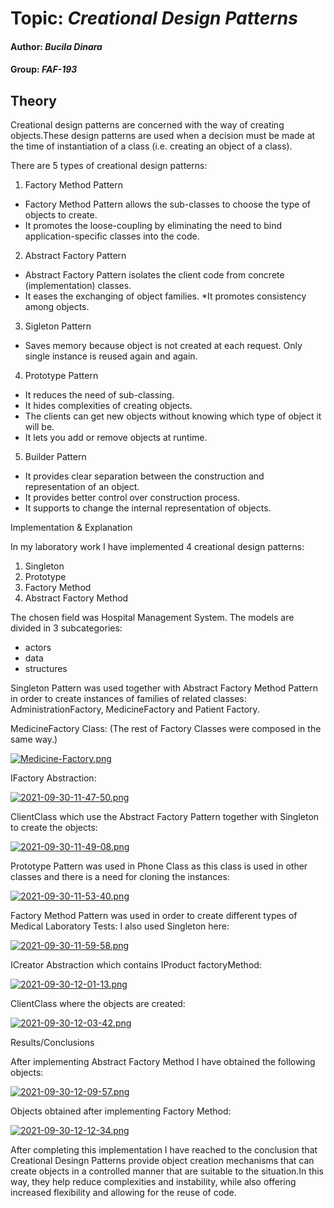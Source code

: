 # Topic: *Creational Design Patterns*
#### Author: *Bucila Dinara*
#### Group: *FAF-193*
## Theory
Creational design patterns are concerned with the way of creating objects.These design patterns are used when a decision must be made at the time of instantiation of a class (i.e. creating an object of a class).

There are 5 types of creational design patterns:

1. Factory Method Pattern

* Factory Method Pattern allows the sub-classes to choose the type of objects to create.
* It promotes the loose-coupling by eliminating the need to bind application-specific classes into the code.


2. Abstract Factory Pattern

* Abstract Factory Pattern isolates the client code from concrete (implementation) classes.
* It eases the exchanging of object families.
*It promotes consistency among objects.

3. Sigleton Pattern

* Saves memory because object is not created at each request. Only single instance is reused again and again.


4. Prototype Pattern

* It reduces the need of sub-classing.
* It hides complexities of creating objects.
* The clients can get new objects without knowing which type of object it will be.
* It lets you add or remove objects at runtime.


5. Builder Pattern

* It provides clear separation between the construction and representation of an object.
* It provides better control over construction process.
* It supports to change the internal representation of objects.

Implementation & Explanation

In my laboratory work I have implemented 4 creational design patterns:

1. Singleton
2. Prototype
3. Factory Method
4. Abstract Factory Method

The chosen field was Hospital Management System. The models are divided in 3 subcategories:

* actors
* data
* structures


Singleton Pattern was used together with Abstract Factory Method Pattern in order to create instances of families of related classes:
AdministrationFactory, MedicineFactory and Patient Factory.

MedicineFactory Class: (The rest of Factory Classes were composed in the same way.)

[![Medicine-Factory.png](https://i.postimg.cc/DwFw77Rz/Medicine-Factory.png)](https://postimg.cc/ZC7Sczbk)

IFactory Abstraction:

[![2021-09-30-11-47-50.png](https://i.postimg.cc/mg2PWQcD/2021-09-30-11-47-50.png)](https://postimg.cc/TpFdr5JM)

ClientClass which use the Abstract Factory Pattern together with Singleton to create the objects:

[![2021-09-30-11-49-08.png](https://i.postimg.cc/C5hgn4pn/2021-09-30-11-49-08.png)](https://postimg.cc/34c6PmR3)

Prototype Pattern was used in Phone Class as this class is used in other classes and there is a need for cloning the instances:

[![2021-09-30-11-53-40.png](https://i.postimg.cc/tRKcc5M3/2021-09-30-11-53-40.png)](https://postimg.cc/fkv5txZy)

Factory Method Pattern was used in order to create different types of Medical Laboratory Tests:
I also used Singleton here:

[![2021-09-30-11-59-58.png](https://i.postimg.cc/CK0SV0r4/2021-09-30-11-59-58.png)](https://postimg.cc/4YWrzDgK)

ICreator Abstraction which contains IProduct factoryMethod:

[![2021-09-30-12-01-13.png](https://i.postimg.cc/3r08ptGm/2021-09-30-12-01-13.png)](https://postimg.cc/Z0ZzzFV5)

ClientClass where the objects are created:

[![2021-09-30-12-03-42.png](https://i.postimg.cc/GmLnMK4M/2021-09-30-12-03-42.png)](https://postimg.cc/nCPWrvY7)

Results/Conclusions

After implementing Abstract Factory Method I have obtained the following objects:

[![2021-09-30-12-09-57.png](https://i.postimg.cc/hGns8Zhj/2021-09-30-12-09-57.png)](https://postimg.cc/dhWGwB2P)

Objects obtained after implementing Factory Method:

[![2021-09-30-12-12-34.png](https://i.postimg.cc/P5CJ3dpV/2021-09-30-12-12-34.png)](https://postimg.cc/cvNd6ycf)

After completing this implementation I have reached to the conclusion that Creational Desingn
Patterns provide object creation mechanisms that can create objects in a controlled manner that are suitable to the situation.In this way, they help reduce complexities and instability, while also offering increased flexibility and allowing for the reuse of code.



